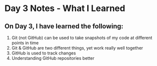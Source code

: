 # Day 3 Notes - What I Learned

## On **Day 3**, I have learned the following:
> 
1. Git (not GitHub) can be used to take snapshots of my code at different points in time
1. Git & GitHub are two different things, yet work really well together
1. GitHub is used to track changes
1. Understanding GitHub repositories better
